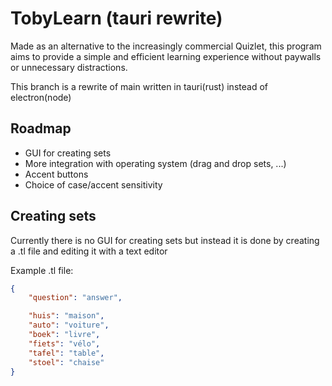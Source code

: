 # TobyLearn (tauri rewrite)

Made as an alternative to the increasingly commercial Quizlet, this program aims to provide a simple and efficient learning experience without paywalls or unnecessary distractions.

This branch is a rewrite of main written in tauri(rust) instead of electron(node)

## Roadmap

- GUI for creating sets
- More integration with operating system (drag and drop sets, ...)
- Accent buttons
- Choice of case/accent sensitivity

## Creating sets

Currently there is no GUI for creating sets but instead it is done by creating a .tl file and editing it with a text editor

Example .tl file:

```json
{
	"question": "answer",

	"huis": "maison",
	"auto": "voiture",
	"boek": "livre",
	"fiets": "vélo",
	"tafel": "table",
	"stoel": "chaise"
}
```
